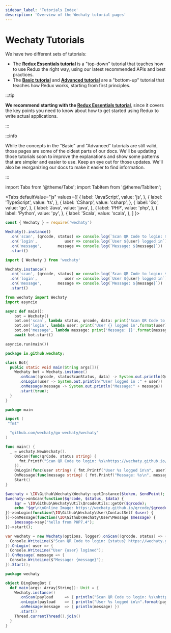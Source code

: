```yaml
---
sidebar_label: 'Tutorials Index'
description: 'Overview of the Wechaty tutorial pages'
---
```


# Wechaty Tutorials

We have two different sets of tutorials:

- The [**Redux Essentials tutorial**](./essentials/part-1-overview-concepts) is a "top-down" tutorial that teaches how to use Redux the right way, using our latest recommended APIs and best practices.
- The [**Basic tutorial**](../basics/README.md) and [**Advanced tutorial**](../advanced/README.md) are a "bottom-up" tutorial that teaches how Redux works, starting from first principles.

:::tip

**We recommend starting with the [Redux Essentials tutorial](./essentials/part-1-overview-concepts)**, since it covers the key points you need to know about how to get started using Redux to write actual applications.

:::

:::info

While the concepts in the "Basic" and "Advanced" tutorials are still valid, those pages are some of the oldest parts of our docs. We'll be updating those tutorials soon to improve the explanations and show some patterns that are simpler and easier to use. Keep an eye out for those updates. We'll also be reorganizing our docs to make it easier to find information.

:::

import Tabs from '@theme/Tabs';
import TabItem from '@theme/TabItem';

<Tabs
  defaultValue="js"
  values={[
    { label: 'JavaScript', value: 'js', },
    { label: 'TypeScript', value: 'ts', },
    { label: 'CSharp', value: 'csharp', },
    { label: 'Go', value: 'go', },
    { label: 'Java', value: 'java', },
    { label: 'PHP', value: 'php', },
    { label: 'Python', value: 'py', },
    { label: 'Scala', value: 'scala', },
  ]
}>

<TabItem value="js">

```js
const { Wechaty } = require('wechaty')

Wechaty().instance()
  .on('scan', (qrcode, status) => console.log(`Scan QR Code to login: ${status}\nhttps://wechaty.github.io/qrcode/${encodeURIComponent(qrcode)}`))
  .on('login',            user => console.log(`User ${user} logged in`))
  .on('message',       message => console.log(`Message: ${message}`))
  .start()
```

</TabItem>
<TabItem value="ts">

```ts
import { Wechaty } from 'wechaty'

Wechaty.instance()
  .on('scan', (qrcode, status) => console.log(`Scan QR Code to login: ${status}\nhttps://wechaty.github.io/qrcode/${encodeURIComponent(qrcode)}`))
  .on('login',            user => console.log(`User ${user} logged in`))
  .on('message',       message => console.log(`Message: ${message}`))
  .start()
```

</TabItem>
<TabItem value="py">

```py
from wechaty import Wechaty
import asyncio

async def main():
    bot = Wechaty()
    bot.on('scan', lambda status, qrcode, data: print('Scan QR Code to login: {}\nhttps://wechaty.github.io/qrcode/{}'.format(status, qrcode)))
    bot.on('login', lambda user: print('User {} logged in'.format(user)))
    bot.on('message', lambda message: print('Message: {}'.format(message)))
    await bot.start()

asyncio.run(main())
```

</TabItem>
<TabItem value="java">

```java
package io.github.wechaty;

class Bot{
  public static void main(String args[]){
    Wechaty bot = Wechaty.instance()
      .onScan((qrcode, statusScanStatus, data) -> System.out.println(QrcodeUtils.getQr(qrcode)))
      .onLogin(user -> System.out.println("User logged in :" + user))
      .onMessage(message -> System.out.println("Message:" + message))
      .start(true);
  }
}
```

</TabItem>
<TabItem value="go">

```go
package main

import (
 "fmt"

  "github.com/wechaty/go-wechaty/wechaty"
)

func main() {
  _ = wechaty.NewWechaty().
    OnScan(func(qrCode, status string) {
      fmt.Printf("Scan QR Code to login: %s\nhttps://wechaty.github.io/qrcode/%s\n", status, qrCode)
    }).
    OnLogin(func(user string) { fmt.Printf("User %s logged in\n", user) }).
    OnMessage(func(message string) { fmt.Printf("Message: %s\n", message) }).
    Start()
}
```

</TabItem>
<TabItem value="php">

```php
$wechaty = \IO\Github\Wechaty\Wechaty::getInstance($token, $endPoint);
$wechaty->onScan(function($qrcode, $status, $data) {
    $qr = \IO\Github\Wechaty\Util\QrcodeUtils::getQr($qrcode);
    echo "$qr\n\nOnline Image: https://wechaty.github.io/qrcode/$qrcode\n";
})->onLogin(function(\IO\Github\Wechaty\User\ContactSelf $user) {
})->onMessage(function(\IO\Github\Wechaty\User\Message $message) {
    $message->say("hello from PHP7.4");
})->start();
```

</TabItem>
<TabItem value="dotnet">

```csharp
var wechaty = new Wechaty(options, logger).onScan((qrcode, status) => {
  Console.WriteLine($"Scan QR Code to login: {status} https://wechaty.github.io/qrcode/{(qrcode)}`");
}).OnLogin( user => {
  Console.WriteLine("User {user} logined");
}).OnMessage( message => {
  Console.WriteLine($"Message: {message}");
}).Start();
```

</TabItem>
<TabItem value="scala">

```scala
package wechaty

object DingDongBot {
  def main(args: Array[String]): Unit = {
    Wechaty.instance()
      .onScan(payload     => { println("Scan QR Code to login: %s\nhttps://wechaty.github.io/qrcode/%s\n".format(payload.status, payload.qrcode)) })
      .onLogin(payload    => { println("User %s logged in\n".format(payload.id)) })
      .onMessage(message  => { println(message) })
      .start()
    Thread.currentThread().join()
  }
}
```

</TabItem>
</Tabs>
